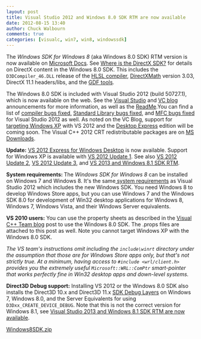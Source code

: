 ```yaml
---
layout: post
title: Visual Studio 2012 and Windows 8.0 SDK RTM are now available
date: 2012-08-15 13:40
author: Chuck Walbourn
comments: true
categories: [visualc, win7, win8, windowssdk]
---
```

The <em>Windows SDK for Windows 8</em> (aka Windows 8.0 SDK) RTM version is now available on <a href="https://developer.microsoft.com/en-us/windows/downloads/sdk-archive">Microsoft Docs</a>. See <a href="https://walbourn.github.io/where-is-the-directx-sdk/">Where is the DirectX SDK?</a> for details on DirectX content in the Windows 8.0 SDK. This includes the <code>D3DCompiler_46.DLL</code> release of the <a href="https://walbourn.github.io/hlsl-fxc-and-d3dcompile/">HLSL compiler</a>, <a href="https://walbourn.github.io/introducing-directxmath/">DirectXMath</a> version 3.03, DirectX 11.1 headers/libs, and the <a href="https://walbourn.github.io/windows-8-release-preview-and-gdfs/">GDF tools</a>.
<!--more-->

The Windows 8.0 SDK is included with Visual Studio 2012 (build 50727.1), which is now available on the web. See the <a href="http://blogs.msdn.com/b/jasonz/archive/2012/08/15/visual-studio-2012-and-net-framework-4-5-released-to-the-web.aspx">Visual Studio</a> and <a href="https://devblogs.microsoft.com/cppblog/visual-c-in-visual-studio-2012/">VC blog</a> announcements for more information, as well as the <a href="http://go.microsoft.com/fwlink/?LinkId=255962">ReadMe</a>.You can find a list of <a href="https://devblogs.microsoft.com/cppblog/compiler-bugs-fixed-in-visual-studio-2012/">compiler bugs fixed,</a> <a href="https://devblogs.microsoft.com/cppblog/stl-bugs-fixed-in-visual-studio-2012/">Standard Library bugs fixed</a>, and <a href="https://devblogs.microsoft.com/cppblog/what-bugs-were-fixed-in-mfc-in-visual-studio-2012/">MFC bugs fixed</a> for Visual Studio 2012 as well. As noted on the VC Blog, support for <a href="https://devblogs.microsoft.com/cppblog/targeting-windows-xp-with-c-in-visual-studio-2012/">targeting Windows XP</a> with VS 2012 and the <a href="https://devblogs.microsoft.com/visualstudio/visual-studio-express-2012-for-windows-desktop/">Desktop Express</a> edition will be coming soon. The Visual C++ 2012 CRT redistributable packages are on <a href="http://www.microsoft.com/en-us/download/details.aspx?id=30679">MS Downloads</a>.

<strong>Update:</strong> <a href="https://devblogs.microsoft.com/visualstudio/visual-studio-express-2012-for-windows-desktop-is-here/">VS 2012 Express for Windows Desktop</a> is now available. Support for Windows XP is available with <a href="https://walbourn.github.io/visual-studio-2012-update-1/">VS 2012 Update 1</a>. See also <a href="https://walbourn.github.io/visual-studio-2012-update-2/">VS 2012 Update 2</a>, <a href="https://walbourn.github.io/visual-studio-2012-update-3/">VS 2012 Update 3</a>, and <a href="https://walbourn.github.io/visual-studio-2013-and-windows-8-1-sdk-rtm-are-now-available/">VS 2013 and Windows 8.1 SDK RTM</a>.

<strong>System requirements: </strong>The <em>Windows SDK for Windows 8</em> can be installed on Windows 7 and Windows 8. It's the same<a href="https://developer.microsoft.com/en-us/windows/downloads/sdk-archive#Requirements"> system requirements</a> as Visual Studio 2012 which includes the new Windows SDK. You need Windows 8 to develop Windows Store apps, but you can use Windows 7 and the Windows SDK 8.0 for development of Win32 desktop applications for Windows 8, Windows 7, Windows Vista, and their Windows Server equivalents.

<strong>VS 2010 users:</strong> You can use the property sheets as described in the <a href="https://devblogs.microsoft.com/cppblog/using-the-windows-8-sdk-with-visual-studio-2010-configuring-multiple-projects/
">Visual C++ Team blog</a> post to use the Windows 8.0 SDK. The .props files are attached to this post as well. Note you cannot target Windows XP with the Windows 8.0 SDK.

<em>The VS team's instructions omit including the ``include\winrt`` directory under the assumption that those are for Windows Store apps only, but that's not strictly true. At a minimum, having access to ``#include <wrl/client.h>`` provides you the extremely useful ``Microsoft::WRL::ComPtr`` smart-pointer that works perfectly fine in Win32 desktop apps and down-level systems.</em>

<strong>Direct3D Debug support:</strong> Installing VS 2012 or the Windows 8.0 SDK also installs the Direct3D 10.x and Direct3D 11.x <a href="https://walbourn.github.io/direct3d-sdk-debug-layer-tricks/">SDK Debug Layers</a> on Windows 7, Windows 8.0, and the Server Equivalents for using <code>D3Dxx_CREATE_DEVICE_DEBUG</code>. Note that this is not the correct version for Windows 8.1, see <a href="https://walbourn.github.io/visual-studio-2013-and-windows-8-1-sdk-rtm-are-now-available/">Visual Studio 2013 and Windows 8.1 SDK RTM are now available</a>.

<a href="https://walbourn.github.io/download/Windows8SDK.zip">Windows8SDK.zip</a>
